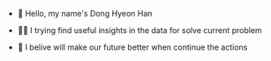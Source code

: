 - 👋 Hello, my name's Dong Hyeon Han

- 👨‍💻 I trying find useful insights in the data for solve current problem

- 🎯 I belive will make our future better when continue the actions




